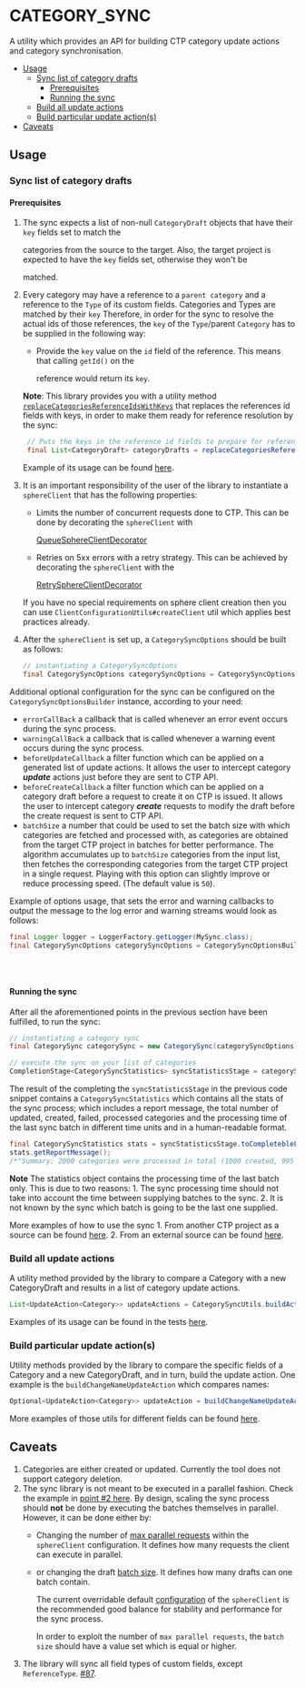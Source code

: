 # CATEGORY\_SYNC

A utility which provides an API for building CTP category update actions and category synchronisation.

* [Usage](category_sync.md#usage)
  * [Sync list of category drafts](category_sync.md#sync-list-of-category-drafts)
    * [Prerequisites](category_sync.md#prerequisites)
    * [Running the sync](category_sync.md#running-the-sync)
  * [Build all update actions](category_sync.md#build-all-update-actions)
  * [Build particular update action\(s\)](category_sync.md#build-particular-update-actions)
* [Caveats](category_sync.md#caveats)

## Usage

### Sync list of category drafts

#### Prerequisites

1. The sync expects a list of non-null `CategoryDraft` objects that have their `key` fields set to match the

   categories from the source to the target. Also, the target project is expected to have the `key` fields set, otherwise they won't be

   matched.

2. Every category may have a reference to a `parent category` and a reference to the `Type` of its custom fields. Categories and Types are matched by their `key` Therefore, in order for the sync to resolve the actual ids of those references, the `key` of the `Type`/parent `Category` has to be supplied in the following way:

   * Provide the `key` value on the `id` field of the reference. This means that calling `getId()` on the

     reference would return its `key`.  

   **Note**: This library provides you with a utility method [`replaceCategoriesReferenceIdsWithKeys`](https://commercetools.github.io/commercetools-sync-java/v/v1.0.0-M14/com/commercetools/sync/categories/utils/CategoryReferenceReplacementUtils.html#replaceCategoriesReferenceIdsWithKeys-java.util.List-) that replaces the references id fields with keys, in order to make them ready for reference resolution by the sync:

   ```java
    // Puts the keys in the reference id fields to prepare for reference resolution
    final List<CategoryDraft> categoryDrafts = replaceCategoriesReferenceIdsWithKeys(categories);
   ```

   Example of its usage can be found [here](https://github.com/commercetools/commercetools-sync-java/tree/8510fbcb09426c7c47955e2a2cbcde9cafe81a5c/src/integration-test/java/com/commercetools/sync/integration/ctpprojectsource/categories/CategorySyncIT.java#L130).

3. It is an important responsibility of the user of the library to instantiate a `sphereClient` that has the following properties:

   * Limits the number of concurrent requests done to CTP. This can be done by decorating the `sphereClient` with 

     [QueueSphereClientDecorator](http://commercetools.github.io/commercetools-jvm-sdk/apidocs/io/sphere/sdk/client/QueueSphereClientDecorator.html) 

   * Retries on 5xx errors with a retry strategy. This can be achieved by decorating the `sphereClient` with the 

     [RetrySphereClientDecorator](http://commercetools.github.io/commercetools-jvm-sdk/apidocs/io/sphere/sdk/client/RetrySphereClientDecorator.html)

   If you have no special requirements on sphere client creation then you can use `ClientConfigurationUtils#createClient` util which applies best practices already.

4. After the `sphereClient` is set up, a `CategorySyncOptions` should be built as follows:

   ```java
   // instantiating a CategorySyncOptions
   final CategorySyncOptions categorySyncOptions = CategorySyncOptionsBuilder.of(sphereClient).build();
   ```

Additional optional configuration for the sync can be configured on the `CategorySyncOptionsBuilder` instance, according to your need:

* `errorCallBack` a callback that is called whenever an error event occurs during the sync process.
* `warningCallBack` a callback that is called whenever a warning event occurs during the sync process.
* `beforeUpdateCallback` a filter function which can be applied on a generated list of update actions. It allows the user to intercept category _**update**_ actions just before they are sent to CTP API.
* `beforeCreateCallback` a filter function which can be applied on a category draft before a request to create it on CTP is issued. It allows the user to intercept category _**create**_ requests to modify the draft before the create request is sent to CTP API.
* `batchSize` a number that could be used to set the batch size with which categories are fetched and processed with, as categories are obtained from the target CTP project in batches for better performance. The algorithm accumulates up to `batchSize` categories from the input list, then fetches the corresponding categories from the target CTP project in a single request. Playing with this option can slightly improve or reduce processing speed. \(The default value is `50`\).

Example of options usage, that sets the error and warning callbacks to output the message to the log error and warning streams would look as follows:

```java
final Logger logger = LoggerFactory.getLogger(MySync.class);
final CategorySyncOptions categorySyncOptions = CategorySyncOptionsBuilder.of(sphereClient)
                                                                          .errorCallBack(logger::error)
                                                                          .warningCallBack(logger::warn)
                                                                          .build();
```

#### Running the sync

After all the aforementioned points in the previous section have been fulfilled, to run the sync:

```java
// instantiating a category sync
final CategorySync categorySync = new CategorySync(categorySyncOptions);

// execute the sync on your list of categories
CompletionStage<CategorySyncStatistics> syncStatisticsStage = categorySync.sync(categoryDrafts);
```

The result of the completing the `syncStatisticsStage` in the previous code snippet contains a `CategorySyncStatistics` which contains all the stats of the sync process; which includes a report message, the total number of updated, created, failed, processed categories and the processing time of the last sync batch in different time units and in a human-readable format.

```java
final CategorySyncStatistics stats = syncStatisticsStage.toCompletebleFuture().join();
stats.getReportMessage(); 
/*"Summary: 2000 categories were processed in total (1000 created, 995 updated, 5 failed to sync and 0 categories with a missing parent)."*/
```

**Note** The statistics object contains the processing time of the last batch only. This is due to two reasons: 1. The sync processing time should not take into account the time between supplying batches to the sync. 2. It is not known by the sync which batch is going to be the last one supplied.

More examples of how to use the sync 1. From another CTP project as a source can be found [here](https://github.com/commercetools/commercetools-sync-java/tree/8510fbcb09426c7c47955e2a2cbcde9cafe81a5c/src/integration-test/java/com/commercetools/sync/integration/ctpprojectsource/categories/CategorySyncIT.java). 2. From an external source can be found [here](https://github.com/commercetools/commercetools-sync-java/tree/8510fbcb09426c7c47955e2a2cbcde9cafe81a5c/src/integration-test/java/com/commercetools/sync/integration/externalsource/categories/CategorySyncIT.java).

### Build all update actions

A utility method provided by the library to compare a Category with a new CategoryDraft and results in a list of category update actions.

```java
List<UpdateAction<Category>> updateActions = CategorySyncUtils.buildActions(category, categoryDraft, categorySyncOptions);
```

Examples of its usage can be found in the tests [here](https://github.com/commercetools/commercetools-sync-java/tree/8510fbcb09426c7c47955e2a2cbcde9cafe81a5c/src/test/java/com/commercetools/sync/categories/utils/CategorySyncUtilsTest.java).

### Build particular update action\(s\)

Utility methods provided by the library to compare the specific fields of a Category and a new CategoryDraft, and in turn, build the update action. One example is the `buildChangeNameUpdateAction` which compares names:

```java
Optional<UpdateAction<Category>> updateAction = buildChangeNameUpdateAction(oldCategory, categoryDraft);
```

More examples of those utils for different fields can be found [here](https://github.com/commercetools/commercetools-sync-java/tree/8510fbcb09426c7c47955e2a2cbcde9cafe81a5c/src/integration-test/java/com/commercetools/sync/integration/externalsource/categories/updateactionutils/README.md).

## Caveats

1. Categories are either created or updated. Currently the tool does not support category deletion.
2. The sync library is not meant to be executed in a parallel fashion. Check the example in [point \#2 here](product_sync.md#caveats). By design, scaling the sync process should **not** be done by executing the batches themselves in parallel. However, it can be done either by:
   * Changing the number of [max parallel requests](https://github.com/commercetools/commercetools-sync-java/tree/8510fbcb09426c7c47955e2a2cbcde9cafe81a5c/src/main/java/com/commercetools/sync/commons/utils/ClientConfigurationUtils.java#L116) within the `sphereClient` configuration. It defines how many requests the client can execute in parallel.
   * or changing the draft [batch size](https://commercetools.github.io/commercetools-sync-java/v/v1.0.0-M14/com/commercetools/sync/commons/BaseSyncOptionsBuilder.html#batchSize-int-). It defines how many drafts can one batch contain.

     The current overridable default [configuration](https://github.com/commercetools/commercetools-sync-java/tree/8510fbcb09426c7c47955e2a2cbcde9cafe81a5c/src/main/java/com/commercetools/sync/commons/utils/ClientConfigurationUtils.java#L45) of the `sphereClient` is the recommended good balance for stability and performance for the sync process.

     In order to exploit the number of `max parallel requests`, the `batch size` should have a value set which is equal or higher.
3. The library will sync all field types of custom fields, except `ReferenceType`. [\#87](https://github.com/commercetools/commercetools-sync-java/issues/87).

